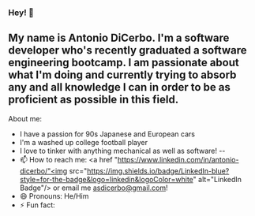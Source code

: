 ### Hey! 👋 

My name is Antonio DiCerbo. I'm a software developer who's recently graduated a software engineering bootcamp. I am passionate about what I'm doing and currently trying to absorb any and all knowledge I can in order to be as proficient as possible in this field. 
--
About me:
- I have a passion for 90s Japanese and European cars
- I'm a washed up college football player
- I love to tinker with anything mechanical as well as software!
--
- 📫 How to reach me: <a href "https://www.linkedin.com/in/antonio-dicerbo/"<img src="https://img.shields.io/badge/LinkedIn-blue?style=for-the-badge&logo=linkedin&logoColor=white" alt="LinkedIn Badge"/></a> or email me <a href="mailto:asdicerbo@gmail.com">asdicerbo@gmail.com</a>!
- 😄 Pronouns: He/Him
- ⚡ Fun fact: 
<!--
**adicerbo/adicerbo** is a ✨ _special_ ✨ repository because its `README.md` (this file) appears on your GitHub profile.

Here are some ideas to get you started:

- 🔭 I’m currently working on ...
- 🌱 I’m currently learning ...
- 👯 I’m looking to collaborate on ...
- 🤔 I’m looking for help with ...
- 💬 Ask me about ...
- 📫 How to reach me: ...
- 😄 Pronouns: ...
- ⚡ Fun fact: ...
-->

